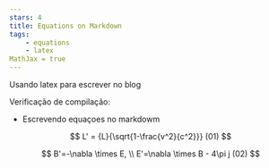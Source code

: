```yaml
---
stars: 4
title: Equations on Markdown
tags:
	- equations
	- latex
MathJax = true
---
```


Usando latex para escrever no blog

Verificação de compilação:
- Escrevendo equaçoes no markdowm

$$
 L' = {L}{\sqrt{1-\frac{v^2}{c^2}}}	(01)
$$

$$
       	B'=-\nabla \times E, \\	
       	E'=\nabla \times B - 4\pi j	(02)
$$
